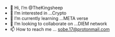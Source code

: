 - 👋 Hi, I’m @TheKingsheep
- 👀 I’m interested in ...Crypto
- 🌱 I’m currently learning ...META verse
- 💞️ I’m looking to collaborate on ...DIEM network
- 📫 How to reach me ... sobe.17@protonmail.com

<!---
TheKingsheep/TheKingsheep is a ✨ special ✨ repository because its `README.md` (this file) appears on your GitHub profile.
You can click the Preview link to take a look at your changes.
--->
